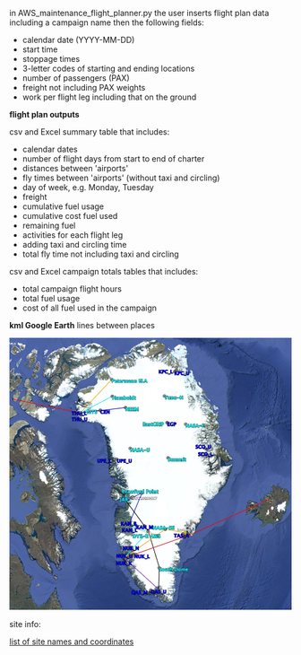in AWS_maintenance_flight_planner.py the user inserts flight plan data including a campaign name then the following fields:
- calendar date (YYYY-MM-DD)
- start time
- stoppage times
- 3-letter codes of starting and ending locations
- number of passengers (PAX)
- freight not including PAX weights
- work per flight leg including that on the ground


**flight plan outputs**

csv and Excel summary table that includes:
- calendar dates
- number of flight days from start to end of charter
- distances between 'airports'
- fly times between 'airports' (without taxi and circling)
- day of week, e.g. Monday, Tuesday
- freight
- cumulative fuel usage
- cumulative cost fuel used
- remaining fuel
- activities for each flight leg
- adding taxi and circling time
- total fly time not including taxi and circling

csv and Excel campaign totals tables that includes:
- total campaign flight hours
- total fuel usage
- cost of all fuel used in the campaign

    
**kml Google Earth** lines between places

![](images/example_map.jpg)

site info:

[list of site names and coordinates](planning_info/all_sites.csv)
